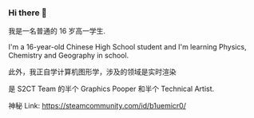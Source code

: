 ### Hi there 👋

我是一名普通的 16 岁高一学生.

I'm a 16-year-old Chinese High School student and I'm learning Physics, Chemistry and Geography in school.

此外，我正自学计算机图形学，涉及的领域是实时渲染

是 S2CT Team 的半个 Graphics Pooper 和半个 Technical Artist.

神秘 Link:
https://steamcommunity.com/id/b1uemicr0/
